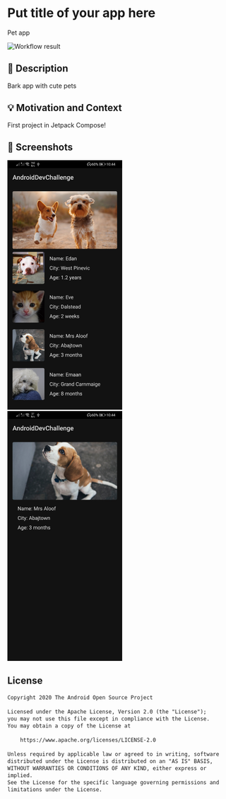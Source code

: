 # Put title of your app here
Pet app
<!--- Replace <OWNER> with your Github Username and <REPOSITORY> with the name of your repository. -->
<!--- You can find both of these in the url bar when you open your repository in github. -->
![Workflow result](https://github.com/<Wiktorl4z>/<dev-challenge>/workflows/Check/badge.svg)


## :scroll: Description
Bark app with cute pets


## :bulb: Motivation and Context
First project in Jetpack Compose! 


## :camera_flash: Screenshots
<!-- You can add more screenshots here if you like -->
<img src="https://github.com/Wiktorl4z/dev-challenge/blob/week1_bark/results/screenshot_1.jpg" width="260">&emsp;<img src="https://github.com/Wiktorl4z/dev-challenge/blob/week1_bark/results/screenshot_2.jpg" width="260">

## License
```
Copyright 2020 The Android Open Source Project

Licensed under the Apache License, Version 2.0 (the "License");
you may not use this file except in compliance with the License.
You may obtain a copy of the License at

    https://www.apache.org/licenses/LICENSE-2.0

Unless required by applicable law or agreed to in writing, software
distributed under the License is distributed on an "AS IS" BASIS,
WITHOUT WARRANTIES OR CONDITIONS OF ANY KIND, either express or implied.
See the License for the specific language governing permissions and
limitations under the License.
```
